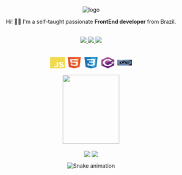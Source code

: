 <div align="center"> 
  <div style="display: inline_block">
  <img align="center" alt="logo" width="306" height="98" src="https://romariosena.insoluti.com.br/github/logo.png">
</div>
<div align="center">
  <p> Hi! 👋😀 I'm a self-taught passionate <strong>FrontEnd developer</strong> from Brazil.</p>
</div>
<br>
<div align="center"> 
    <a href="https://www.romariosena.com.br" target="_blank">
        <img src="https://img.shields.io/badge/Website-FF7139?style=for-the-badge&logo=Firefox-Browser&logoColor=white" target="_blank">
    </a>
    <a href="https://www.instagram.com/romariosena.com.br" target="_blank">
        <img src="https://img.shields.io/badge/-Instagram-%23E4405F?style=for-the-badge&logo=instagram&logoColor=white" target="_blank">
    </a>
    <a href="https://www.linkedin.com/in/romariosena/" target="_blank">
        <img src="https://img.shields.io/badge/-LinkedIn-%230077B5?style=for-the-badge&logo=linkedin&logoColor=white" target="_blank">
    </a>
</div>
<br>
<div align="center"> 
  <div style="display: inline_block"><br>
  <img align="center" alt="Rafa-Js" height="30" width="40" src="https://raw.githubusercontent.com/devicons/devicon/master/icons/javascript/javascript-plain.svg">
  <img align="center" alt="HTML" height="30" width="40" src="https://raw.githubusercontent.com/devicons/devicon/master/icons/html5/html5-original.svg">
  <img align="center" alt="CSS" height="30" width="40" src="https://raw.githubusercontent.com/devicons/devicon/master/icons/css3/css3-original.svg">
  <img align="center" alt="Csharp" height="30" width="40" src="https://raw.githubusercontent.com/devicons/devicon/master/icons/csharp/csharp-original.svg">
  <img align="center" alt="PHP" height="30" width="40" src="https://raw.githubusercontent.com/devicons/devicon/master/icons/php/php-original.svg">
</div>
<br>
<div align="center">
    <a href="https://romariosena.insoluti.com.br/certified/certificate-of-completion-for-certificado-ux-unicornio.pdf">
        <img align="center" width="148" height="180" src="https://romariosena.insoluti.com.br/certified/selo_ux_designer.png">
    </a>
</div>
<br>
<div align="center"> 
    <img align="center" src="https://github-readme-stats.vercel.app/api?username=romariosena&theme=jolly&show_icons=true"/>
    <img align="center" src="https://github-readme-stats.vercel.app/api/top-langs/?username=romariosena&layout=compact&langs_count=7&theme=jolly" />
</div>

![Snake animation](https://github.com/romariosena/romariosena/blob/output/github-contribution-grid-snake.svg)
